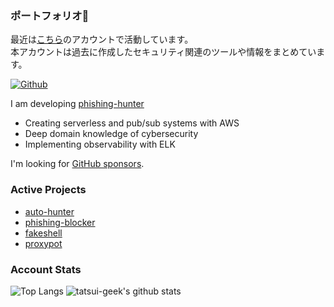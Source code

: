 ### ポートフォリオ👋

最近は[こちら](https://github.com/phishing-hunter/phishing-hunter)のアカウントで活動しています。  
本アカウントは過去に作成したセキュリティ関連のツールや情報をまとめています。  

[![Github](https://img.shields.io/github/followers/tatsui-geek?label=Follow&style=social)](https://github.com/tatsui-geek)

I am developing [phishing-hunter](https://phishing-hunter.com/)

* Creating serverless and pub/sub systems with AWS
* Deep domain knowledge of cybersecurity
* Implementing observability with ELK

I'm looking for [GitHub sponsors](https://github.com/sponsors/phishing-hunter).

### Active Projects
* [auto-hunter](https://github.com/phishing-hunter/auto-hunter)
* [phishing-blocker](https://github.com/phishing-hunter/phishing-blocker)
* [fakeshell](https://github.com/phishing-hunter/fakeshell)
* [proxypot](https://github.com/phishing-hunter/proxypot)

### Account Stats
![Top Langs](https://github-readme-stats.vercel.app/api/top-langs/?username=tatsui-geek&hide=html)
![tatsui-geek's github stats](https://github-readme-stats.vercel.app/api?username=tatsui-geek&show_icons=true&count_private=true&line_height=40)

